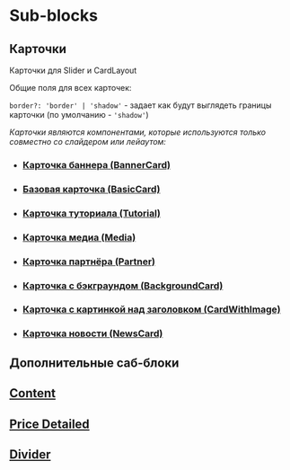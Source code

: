 # Sub-blocks

## <a name="cards">Карточки</a>

Карточки для Slider и CardLayout

Общие поля для всех карточек:

`border?: 'border' | 'shadow'` - задает как будут выглядеть границы карточки (по умолчанию - `'shadow'`)

_Карточки являются компонентами, которые используются только совместно со слайдером или лейаутом:_

- ### [Карточка баннера (BannerCard)](?path=/story/блоки-banner--default&viewMode=docs)

- ### [Базовая карточка (BasicCard)](?path=/story/компоненты-карточки-basiccard--default&viewMode=docs)

- ### [Карточка туториала (Tutorial)](?path=/story/компоненты-карточки-tutorialcard--default&viewMode=docs)

- ### [Карточка медиа (Media)](?path=/story/блоки-media--default&viewMode=docs)

- ### [Карточка партнёра (Partner)](?path=/story/компоненты-карточки-partner--default&viewMode=docs)

- ### [Карточка с бэкграундом (BackgroundCard)](?path=/story/компоненты-карточки-backgroundcard--default&viewMode=docs)

- ### [Карточка с картинкой над заголовком (CardWithImage)](?path=/story/компоненты-карточки-cardwithimage--default&viewMode=docs)

- ### [Карточка новости (NewsCard)](?path=/story/компоненты-карточки-newscard--default&viewMode=docs)

## <a name="additionals">Дополнительные саб-блоки</a>

## [Content](?path=/story/компоненты-content--default&viewMode=docs)

## [Price Detailed](?path=/story/компоненты-карточки-pricedetailed--marked-list&viewMode=docs)

## [Divider](?path=/story/компоненты-divider--default&viewMode=docs)
